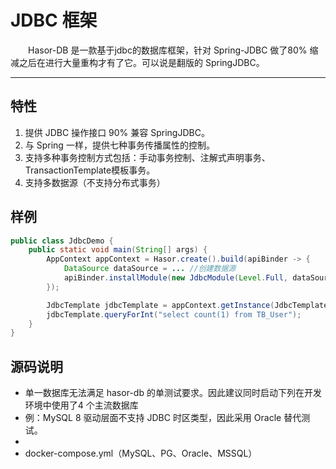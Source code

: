 # JDBC 框架

&emsp;&emsp;Hasor-DB 是一款基于jdbc的数据库框架，针对 Spring-JDBC 做了80% 缩减之后在进行大量重构才有了它。可以说是翻版的 SpringJDBC。

----------
## 特性
01. 提供 JDBC 操作接口 90% 兼容 SpringJDBC。
02. 与 Spring 一样，提供七种事务传播属性的控制。
03. 支持多种事务控制方式包括：手动事务控制、注解式声明事务、TransactionTemplate模板事务。
04. 支持多数据源（不支持分布式事务）

## 样例

```java
public class JdbcDemo {
    public static void main(String[] args) {
        AppContext appContext = Hasor.create().build(apiBinder -> {
            DataSource dataSource = ... //创建数据源
            apiBinder.installModule(new JdbcModule(Level.Full, dataSource));
        });

        JdbcTemplate jdbcTemplate = appContext.getInstance(JdbcTemplate.class);
        jdbcTemplate.queryForInt("select count(1) from TB_User");
    }
}
```

## 源码说明

- 单一数据库无法满足 hasor-db 的单测试要求。因此建议同时启动下列在开发环境中使用了4 个主流数据库
- 例：MySQL 8 驱动层面不支持 JDBC 时区类型，因此采用 Oracle 替代测试。
- 
- docker-compose.yml（MySQL、PG、Oracle、MSSQL）
